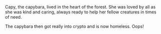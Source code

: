 Capy, the capybara, lived in the heart of the forest. She was loved by all as she was kind and caring, always ready to help her fellow creatures in times of need.

The capybara then got really into crypto and is now homeless. Oops!